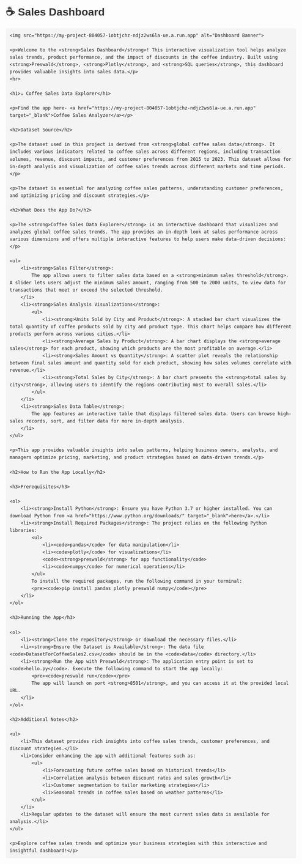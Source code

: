 <!DOCTYPE html>
<html lang="en">
<head>
    <meta charset="UTF-8">
    <meta name="viewport" content="width=device-width, initial-scale=1.0">
    <title>Sales Dashboard</title>
    <style>
        body {
            font-family: Arial, sans-serif;
            line-height: 1.6;
            max-width: 800px;
            margin: auto;
        }
        h1, h2, h3 {
            color: #333;
        }
        code {
            background: #f4f4f4;
            padding: 5px;
            border-radius: 4px;
        }
        pre {
            background: #f4f4f4;
            padding: 10px;
            border-radius: 4px;
            overflow-x: auto;
        }
        img {
            max-width: 100%;
        }
        .container {
            padding: 20px;
        }
        ul {
            margin-left: 20px;
        }
        li {
            margin-bottom: 10px;
        }
        hr {
            border: 1px solid #ccc;
        }
    </style>
</head>
<body>

<div class="container">
    <h1>☕ Sales Dashboard</h1>

    <img src="https://my-project-804057-1obtjchz-ndjz2ws6la-ue.a.run.app" alt="Dashboard Banner">

    <p>Welcome to the <strong>Sales Dashboard</strong>! This interactive visualization tool helps analyze sales trends, product performance, and the impact of discounts in the coffee industry. Built using <strong>Preswald</strong>, <strong>Plotly</strong>, and <strong>SQL queries</strong>, this dashboard provides valuable insights into sales data.</p>
    <hr>

    <h1>☕ Coffee Sales Data Explorer</h1>

    <p>Find the app here- <a href="https://my-project-804057-1obtjchz-ndjz2ws6la-ue.a.run.app" target="_blank">Coffee Sales Analyzer</a></p>

    <h2>Dataset Source</h2>

    <p>The dataset used in this project is derived from <strong>global coffee sales data</strong>. It includes various indicators related to coffee sales across different regions, including transaction volumes, revenue, discount impacts, and customer preferences from 2015 to 2023. This dataset allows for in-depth analysis and visualization of coffee sales trends across different markets and time periods.</p>

    <p>The dataset is essential for analyzing coffee sales patterns, understanding customer preferences, and optimizing pricing and discount strategies.</p>

    <h2>What Does the App Do?</h2>

    <p>The <strong>Coffee Sales Data Explorer</strong> is an interactive dashboard that visualizes and analyzes global coffee sales trends. The app provides an in-depth look at sales performance across various dimensions and offers multiple interactive features to help users make data-driven decisions:</p>

    <ul>
        <li><strong>Sales Filter</strong>:  
            The app allows users to filter sales data based on a <strong>minimum sales threshold</strong>. A slider lets users adjust the minimum sales amount, ranging from 500 to 2000 units, to view data for transactions that meet or exceed the selected threshold.
        </li>
        <li><strong>Sales Analysis Visualizations</strong>:
            <ul>
                <li><strong>Units Sold by City and Product</strong>: A stacked bar chart visualizes the total quantity of coffee products sold by city and product type. This chart helps compare how different products perform across various cities.</li>
                <li><strong>Average Sales by Product</strong>: A bar chart displays the <strong>average sales</strong> for each product, showing which products are the most profitable on average.</li>
                <li><strong>Sales Amount vs Quantity</strong>: A scatter plot reveals the relationship between final sales amount and quantity sold for each product, showing how sales volumes correlate with revenue.</li>
                <li><strong>Total Sales by City</strong>: A bar chart presents the <strong>total sales by city</strong>, allowing users to identify the regions contributing most to overall sales.</li>
            </ul>
        </li>
        <li><strong>Sales Data Table</strong>:  
            The app features an interactive table that displays filtered sales data. Users can browse high-sales records, sort, and filter data for more in-depth analysis.
        </li>
    </ul>

    <p>This app provides valuable insights into sales patterns, helping business owners, analysts, and managers optimize pricing, marketing, and product strategies based on data-driven trends.</p>

    <h2>How to Run the App Locally</h2>

    <h3>Prerequisites</h3>

    <ol>
        <li><strong>Install Python</strong>: Ensure you have Python 3.7 or higher installed. You can download Python from <a href="https://www.python.org/downloads/" target="_blank">here</a>.</li>
        <li><strong>Install Required Packages</strong>: The project relies on the following Python libraries:
            <ul>
                <li><code>pandas</code> for data manipulation</li>
                <li><code>plotly</code> for visualizations</li>
                <code><strong>preswald</strong> for app functionality</code>
                <li><code>numpy</code> for numerical operations</li>
            </ul>
            To install the required packages, run the following command in your terminal:
            <pre><code>pip install pandas plotly preswald numpy</code></pre>
        </li>
    </ol>

    <h3>Running the App</h3>

    <ol>
        <li><strong>Clone the repository</strong> or download the necessary files.</li>
        <li><strong>Ensure the Dataset is Available</strong>: The data file <code>DatasetForCoffeeSales2.csv</code> should be in the <code>data</code> directory.</li>
        <li><strong>Run the App with Preswald</strong>: The application entry point is set to <code>hello.py</code>. Execute the following command to start the app locally:
            <pre><code>preswald run</code></pre>
            The app will launch on port <strong>8501</strong>, and you can access it at the provided local URL.
        </li>
    </ol>

    <h2>Additional Notes</h2>

    <ul>
        <li>This dataset provides rich insights into coffee sales trends, customer preferences, and discount strategies.</li>
        <li>Consider enhancing the app with additional features such as:
            <ul>
                <li>Forecasting future coffee sales based on historical trends</li>
                <li>Correlation analysis between discount rates and sales growth</li>
                <li>Customer segmentation to tailor marketing strategies</li>
                <li>Seasonal trends in coffee sales based on weather patterns</li>
            </ul>
        </li>
        <li>Regular updates to the dataset will ensure the most current sales data is available for analysis.</li>
    </ul>

    <p>Explore coffee sales trends and optimize your business strategies with this interactive and insightful dashboard!</p>

</div>

</body>
</html>
